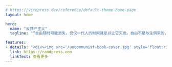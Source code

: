 ```yaml
---
# https://vitepress.dev/reference/default-theme-home-page
layout: home

hero:
  name: "反共产主义"
  tagline: "“自由随时可能消失，仅仅一代人的时间就足以让它灭绝。自由不是与生俱来的，不会自然而然地传承给下一代。我们必须为之奋斗，坚决捍卫，并教育下一代同样去珍惜和守护。” — 罗纳德·里根总统"

features:
- details: "<div><img src='/uncommunist-book-cover.jpg' style='float:right; width:100px; padding:5px;'/> <h2 style='padding-bottom:10px; font-size:1.4em;'><strong>《非共产主义者宣言》</strong></h2> <p>作者：亚历山大·斯维茨基，⻢克·莫斯<br/>翻译：陶宛<br/>简介：本书要传递的是关于希望、自由和责任的信息。 马克思和恩格斯试图说服世界，一个人的价值是根据其物质财富所决定的，而无产阶级将通过对资产阶级的斗争获得解放。 本书拒绝这一观点，并声明真正的斗争是在个人自主和责任与集体主义倾向（如身份政治）之间展开的。</p></div>"
  link: https://randpress.com
  linkText: 查看更多
---
```


